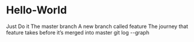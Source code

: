 # Hello-World
Just Do it
The master branch
A new branch called feature
The journey that feature takes before it’s merged into master
git log --graph

